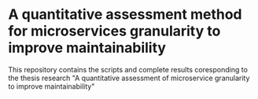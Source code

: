 # A quantitative assessment method for microservices granularity to improve maintainability
This repository contains the scripts and complete results coresponding to the thesis research "A quantitative assessment of microservice granularity to improve maintainability"
